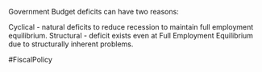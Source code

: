 Government Budget deficits can have two reasons:

Cyclical - natural deficits to reduce recession to maintain full employment equilibrium.
Structural - deficit exists even at Full Employment Equilibrium due to structurally inherent problems.

#FiscalPolicy 